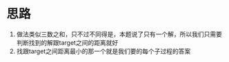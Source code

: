 # 思路

1. 做法类似三数之和，只不过不同得是，本题说了只有一个解，所以我们只需要判断找到的解跟target之间的距离就好
2. 找跟target之间距离最小的那一个就是我们要的每个子过程的答案
